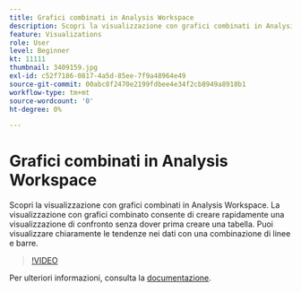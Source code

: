 ```yaml
---
title: Grafici combinati in Analysis Workspace
description: Scopri la visualizzazione con grafici combinati in Analysis Workspace. La visualizzazione con grafici combinato consente di creare rapidamente una visualizzazione di confronto senza dover prima creare una tabella. Puoi visualizzare chiaramente le tendenze nei dati con una combinazione di linee e barre.
feature: Visualizations
role: User
level: Beginner
kt: 11111
thumbnail: 3409159.jpg
exl-id: c52f7186-0817-4a5d-85ee-7f9a48964e49
source-git-commit: 00abc8f2470e2199fdbee4e34f2cb8949a8918b1
workflow-type: tm+mt
source-wordcount: '0'
ht-degree: 0%

---
```


# Grafici combinati in Analysis Workspace

Scopri la visualizzazione con grafici combinati in Analysis Workspace. La visualizzazione con grafici combinato consente di creare rapidamente una visualizzazione di confronto senza dover prima creare una tabella. Puoi visualizzare chiaramente le tendenze nei dati con una combinazione di linee e barre.

>[!VIDEO](https://video.tv.adobe.com/v/3409159/?quality=12&learn=on)

Per ulteriori informazioni, consulta la [documentazione](https://experienceleague.adobe.com/docs/analytics/analyze/analysis-workspace/visualizations/combo-charts.html?lang=it).

